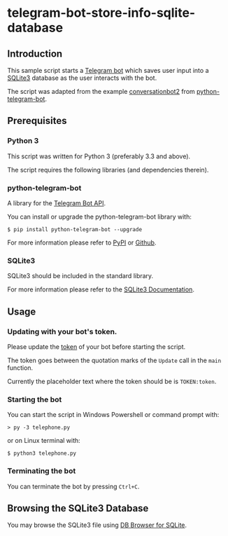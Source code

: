 # telegram-bot-store-info-sqlite-database

## Introduction

This sample script starts a [Telegram bot](https://core.telegram.org/bots) which saves user input into a [SQLite3](https://www.sqlite.org/) database as the user interacts with the bot.

The script was adapted from the example [conversationbot2](https://github.com/python-telegram-bot/python-telegram-bot/blob/master/examples/conversationbot2.py) from [python-telegram-bot](https://github.com/python-telegram-bot/python-telegram-bot).

## Prerequisites

### Python 3

This script was written for Python 3 (preferably 3.3 and above).

The script requires the following libraries (and dependencies therein).

### python-telegram-bot

A library for the [Telegram Bot API](https://core.telegram.org/bots/api).

You can install or upgrade the python-telegram-bot library with:
````
$ pip install python-telegram-bot --upgrade
````

For more information please refer to [PyPI](https://pypi.python.org/pypi/python-telegram-bot) or [Github](https://github.com/python-telegram-bot/python-telegram-bot). 

### SQLite3

SQLite3 should be included in the standard library.

For more information please refer to the [SQLite3 Documentation](https://docs.python.org/3.5/library/sqlite3.html).

## Usage

### Updating with your bot's token.

Please update the [token](https://core.telegram.org/bots#6-botfather) of your bot before starting the script.

The token goes between the quotation marks of the `Update` call in the `main` function.

Currently the placeholder text where the token should be is `TOKEN:token`.

### Starting the bot

You can start the script in Windows Powershell or command prompt with:
```
> py -3 telephone.py
```

or on Linux terminal with:
```
$ python3 telephone.py
```

### Terminating the bot
You can terminate the bot by pressing `Ctrl+C`.

## Browsing the SQLite3 Database

You may browse the SQLite3 file using [DB Browser for SQLite](http://sqlitebrowser.org/).
